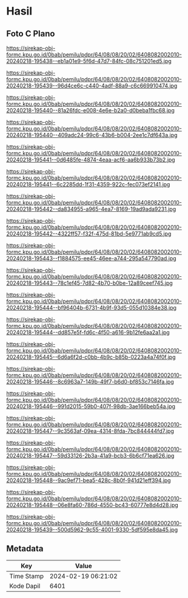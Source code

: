 # Hasil

## Foto C Plano

https://sirekap-obj-formc.kpu.go.id/0bab/pemilu/pdpr/64/08/08/20/02/6408082002010-20240218-195438--eb1a01e9-5f6d-47d7-84fc-08c751201ed5.jpg

https://sirekap-obj-formc.kpu.go.id/0bab/pemilu/pdpr/64/08/08/20/02/6408082002010-20240218-195439--96d4ce6c-c440-4adf-88a9-c6c669910474.jpg

https://sirekap-obj-formc.kpu.go.id/0bab/pemilu/pdpr/64/08/08/20/02/6408082002010-20240218-195440--81a26fdc-e008-4e6e-b2a0-d0beba1fbc68.jpg

https://sirekap-obj-formc.kpu.go.id/0bab/pemilu/pdpr/64/08/08/20/02/6408082002010-20240218-195440--409adc24-99c6-43b6-b004-2ee1c7df643a.jpg

https://sirekap-obj-formc.kpu.go.id/0bab/pemilu/pdpr/64/08/08/20/02/6408082002010-20240218-195441--0d6485fe-4874-4eaa-acf6-aa6b933b73b2.jpg

https://sirekap-obj-formc.kpu.go.id/0bab/pemilu/pdpr/64/08/08/20/02/6408082002010-20240218-195441--6c2285dd-1f31-4359-922c-fec073ef2141.jpg

https://sirekap-obj-formc.kpu.go.id/0bab/pemilu/pdpr/64/08/08/20/02/6408082002010-20240218-195442--da834955-a965-4ea7-8169-19ad9ada9231.jpg

https://sirekap-obj-formc.kpu.go.id/0bab/pemilu/pdpr/64/08/08/20/02/6408082002010-20240218-195442--4322ff57-f32f-475d-81bd-5e9771ab9cd5.jpg

https://sirekap-obj-formc.kpu.go.id/0bab/pemilu/pdpr/64/08/08/20/02/6408082002010-20240218-195443--f1884575-ee45-46ee-a744-295a547790ad.jpg

https://sirekap-obj-formc.kpu.go.id/0bab/pemilu/pdpr/64/08/08/20/02/6408082002010-20240218-195443--78c1ef45-7d82-4b70-b0be-12a89ceef745.jpg

https://sirekap-obj-formc.kpu.go.id/0bab/pemilu/pdpr/64/08/08/20/02/6408082002010-20240218-195444--bf96404b-6731-4b9f-93d5-055d10384e38.jpg

https://sirekap-obj-formc.kpu.go.id/0bab/pemilu/pdpr/64/08/08/20/02/6408082002010-20240218-195444--dd857e5f-fd6c-4f50-a616-9b12fe6aa2a1.jpg

https://sirekap-obj-formc.kpu.go.id/0bab/pemilu/pdpr/64/08/08/20/02/6408082002010-20240218-195445--6d6a6f2d-c0bb-4b9c-b85b-0223a4a74f0f.jpg

https://sirekap-obj-formc.kpu.go.id/0bab/pemilu/pdpr/64/08/08/20/02/6408082002010-20240218-195446--8c6963a7-149b-49f7-b6d0-bf853c7146fa.jpg

https://sirekap-obj-formc.kpu.go.id/0bab/pemilu/pdpr/64/08/08/20/02/6408082002010-20240218-195446--991d2015-59b0-407f-98db-3ae166beb54a.jpg

https://sirekap-obj-formc.kpu.go.id/0bab/pemilu/pdpr/64/08/08/20/02/6408082002010-20240218-195447--9c3563af-09ea-4314-8fda-7bc844444fd7.jpg

https://sirekap-obj-formc.kpu.go.id/0bab/pemilu/pdpr/64/08/08/20/02/6408082002010-20240218-195447--59d33126-2b3a-41a9-bcb3-6b6cf71ea626.jpg

https://sirekap-obj-formc.kpu.go.id/0bab/pemilu/pdpr/64/08/08/20/02/6408082002010-20240218-195448--9ac9ef71-bea5-428c-8b0f-941d21eff394.jpg

https://sirekap-obj-formc.kpu.go.id/0bab/pemilu/pdpr/64/08/08/20/02/6408082002010-20240218-195448--06e8fa60-786d-4550-bc43-60777e8d4d28.jpg

https://sirekap-obj-formc.kpu.go.id/0bab/pemilu/pdpr/64/08/08/20/02/6408082002010-20240218-195439--500d5962-9c55-4001-9330-5df595e8da45.jpg


## Metadata

| Key        | Value               |
| ---------- | ------------------- |
| Time Stamp | 2024-02-19 06:21:02 |
| Kode Dapil | 6401                |



